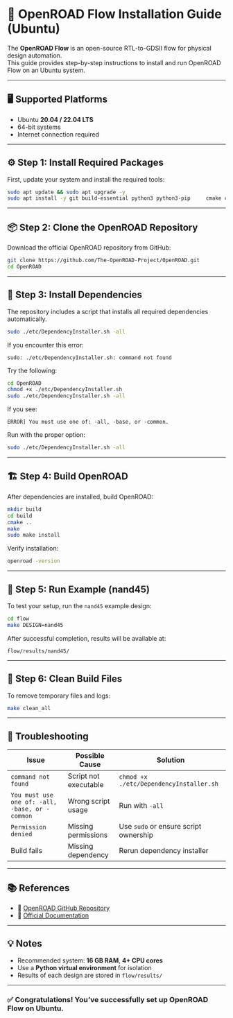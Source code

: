 # 🧩 OpenROAD Flow Installation Guide (Ubuntu)

The **OpenROAD Flow** is an open-source RTL-to-GDSII flow for physical design automation.  
This guide provides step-by-step instructions to install and run OpenROAD Flow on an Ubuntu system.

---

## 🖥️ Supported Platforms

- Ubuntu **20.04 / 22.04 LTS**
- 64-bit systems
- Internet connection required

---

## ⚙️ Step 1: Install Required Packages

First, update your system and install the required tools:

```bash
sudo apt update && sudo apt upgrade -y
sudo apt install -y git build-essential python3 python3-pip     cmake clang bison flex libreadline-dev gawk tcl-dev libffi-dev     graphviz xdot pkg-config libboost-system-dev libboost-python-dev     libboost-filesystem-dev zlib1g-dev
```

---

## 📦 Step 2: Clone the OpenROAD Repository

Download the official OpenROAD repository from GitHub:

```bash
git clone https://github.com/The-OpenROAD-Project/OpenROAD.git
cd OpenROAD
```

---

## 🔧 Step 3: Install Dependencies

The repository includes a script that installs all required dependencies automatically.

```bash
sudo ./etc/DependencyInstaller.sh -all
```

If you encounter this error:
```
sudo: ./etc/DependencyInstaller.sh: command not found
```

Try the following:

```bash
cd OpenROAD
chmod +x ./etc/DependencyInstaller.sh
sudo ./etc/DependencyInstaller.sh -all
```

If you see:
```
ERROR] You must use one of: -all, -base, or -common.
```
Run with the proper option:
```bash
sudo ./etc/DependencyInstaller.sh -all
```

---

## 🏗️ Step 4: Build OpenROAD

After dependencies are installed, build OpenROAD:

```bash
mkdir build
cd build
cmake ..
make
sudo make install
```

Verify installation:

```bash
openroad -version
```

---

## 🚀 Step 5: Run Example (nand45)

To test your setup, run the `nand45` example design:

```bash
cd flow
make DESIGN=nand45
```

After successful completion, results will be available at:

```
flow/results/nand45/
```

---

## 🧹 Step 6: Clean Build Files

To remove temporary files and logs:

```bash
make clean_all
```

---

## 🧰 Troubleshooting

| Issue | Possible Cause | Solution |
|-------|----------------|-----------|
| `command not found` | Script not executable | `chmod +x ./etc/DependencyInstaller.sh` |
| `You must use one of: -all, -base, or -common` | Wrong script usage | Run with `-all` |
| `Permission denied` | Missing permissions | Use `sudo` or ensure script ownership |
| Build fails | Missing dependency | Rerun dependency installer |

---

## 📚 References

- 🔗 [OpenROAD GitHub Repository](https://github.com/The-OpenROAD-Project/OpenROAD)
- 📖 [Official Documentation](https://openroad.readthedocs.io/en/latest/)

---

## 💡 Notes

- Recommended system: **16 GB RAM**, **4+ CPU cores**
- Use a **Python virtual environment** for isolation
- Results of each design are stored in `flow/results/`

---

### ✅ Congratulations! You’ve successfully set up OpenROAD Flow on Ubuntu.
